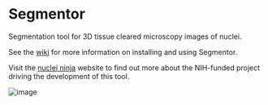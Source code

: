 # Segmentor
Segmentation tool for 3D tissue cleared microscopy images of nuclei.

See the [wiki](https://github.com/RENCI/Segmentor/wiki/) for more information on installing and using Segmentor.

Visit the [nuclei ninja](https://www.nucleininja.org/) website to find out more about the NIH-funded project driving the development of this tool.

![image](https://user-images.githubusercontent.com/289957/93640079-f906c500-f9c7-11ea-81b6-d9fdbfb5f479.png)
